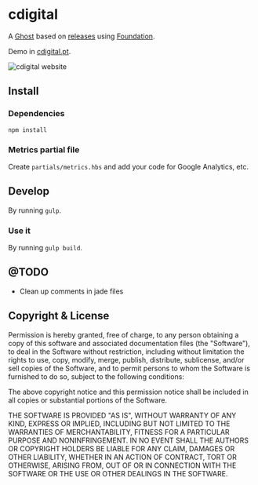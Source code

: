 # cdigital

A [Ghost](http://github.com/tryghost/ghost/) based on [releases](https://github.com/TryGhost/Casper/releases) using [Foundation](http://foundation.zurb.com/).

Demo in [cdigital.pt](http://cdigital.pt/).

![cdigital website](https://github.com/adalbertoteixeira/cdigital-ghost-theme/cdigital_ghost_theme.jpg "cdigital website")

## Install

### Dependencies

`npm install`

### Metrics partial file

Create `partials/metrics.hbs` and add your code for  Google Analytics, etc.

## Develop

By running `gulp`.

### Use it

By running `gulp build`.

## @TODO

- Clean up comments in jade files

## Copyright & License

Permission is hereby granted, free of charge, to any person obtaining a copy of this software and associated documentation files (the "Software"), to deal in the Software without restriction, including without limitation the rights to use, copy, modify, merge, publish, distribute, sublicense, and/or sell copies of the Software, and to permit persons to whom the Software is furnished to do so, subject to the following conditions:

The above copyright notice and this permission notice shall be included in all copies or substantial portions of the Software.

THE SOFTWARE IS PROVIDED "AS IS", WITHOUT WARRANTY OF ANY KIND, EXPRESS OR IMPLIED, INCLUDING BUT NOT LIMITED TO THE WARRANTIES OF MERCHANTABILITY, FITNESS FOR A PARTICULAR PURPOSE AND
NONINFRINGEMENT. IN NO EVENT SHALL THE AUTHORS OR COPYRIGHT HOLDERS BE LIABLE FOR ANY CLAIM, DAMAGES OR OTHER LIABILITY, WHETHER IN AN ACTION OF CONTRACT, TORT OR OTHERWISE, ARISING FROM, OUT OF OR IN CONNECTION WITH THE SOFTWARE OR THE USE OR OTHER DEALINGS IN THE SOFTWARE.
